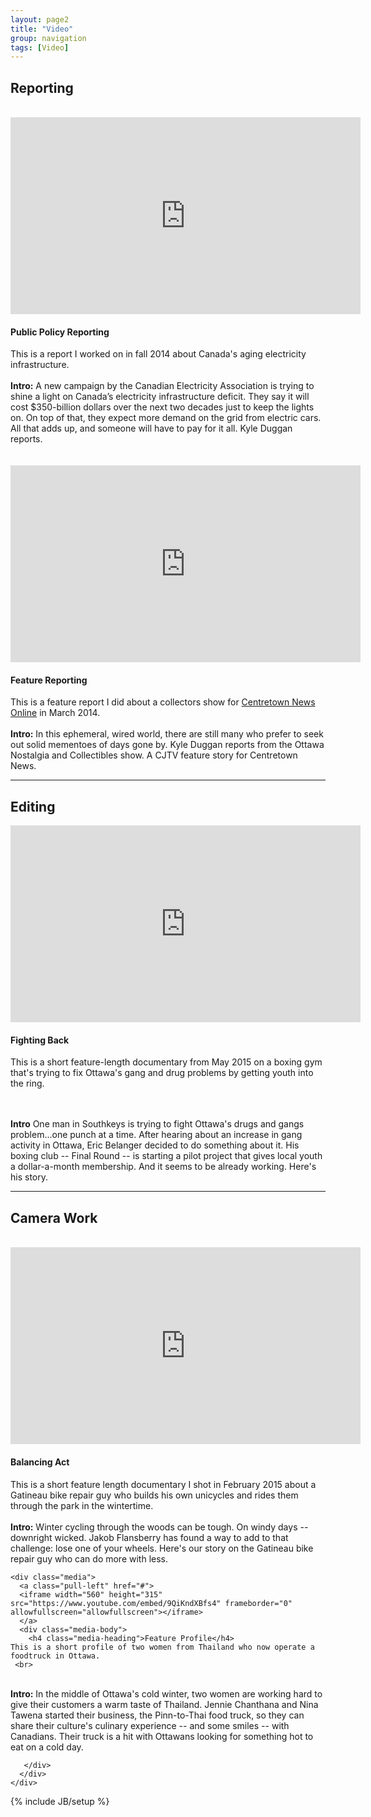 ```yaml
---
layout: page2
title: "Video"
group: navigation
tags: [Video]
---
```

<html>
<body>
<h2>Reporting</h2>
<br> 
    <div class="media" >
    <a class="pull-left" href="#"> 
     <iframe width="560" height="315" src="https://www.youtube.com/embed/BV5DOCxrNdU" frameborder="0" allowfullscreen></iframe> 
      </a>
      <div class="media-body">
        <h4 class="media-heading">Public Policy Reporting</h4>
        This is a report I worked on in fall 2014 about Canada's aging electricity infrastructure.
<br>
<br>
<div class="well"><b>Intro:</b> A new campaign by the Canadian Electricity Association is trying to shine a light on Canada’s electricity infrastructure deficit.
They say it will cost $350-billion dollars over the next two decades just to keep the lights on. On top of that, they expect more demand on the grid from electric cars. All that adds up, and someone will have to pay for it all.
Kyle Duggan reports.
</div>
     </div>
    </div>
<br>
<br>
<div class="media">
     <a class="pull-left" href="#">
     <iframe width="560" height="315" src="https://www.youtube.com/embed/3itAaGyeFqY" frameborder="0" allowfullscreen></iframe> 
</a>
	<div class="media-body">
	<h4 class="media-heading">Feature Reporting</h4>
        This is a feature report I did about a collectors show for <a href="http://www.centretownnews.ca/multimedia-mainmenu-131/4553-mementoes-of-days-gone-by.html">Centretown News Online</a> in March 2014.
<br>
<br>
<div class="well"><b>Intro:</b> In this ephemeral, wired world, there are still many who prefer to seek out solid mementoes of days gone by. 
Kyle Duggan reports from the Ottawa Nostalgia and Collectibles show. A CJTV feature story for Centretown News.
</div> 
      </div>
    </div>
<hr>
<h2>Editing</h2>
     
<div class="media">
 <a class="pull-left" href="#">
<iframe width="560" height="315" src="https://www.youtube.com/embed/rZ0J8T0aPwo" frameborder="0" allowfullscreen></iframe>
</a>
	<div class="media-body">
	<h4 class="media-heading">Fighting Back</h4>
        This is a short feature-length documentary from May 2015 on a boxing gym that's trying to fix Ottawa's gang and drug problems by getting youth into the ring.</p> 
<br>
<br>
<div class="well">   
<b>Intro</b> One man in Southkeys is trying to fight Ottawa's drugs and gangs problem...one punch at a time. 
After hearing about an increase in gang activity in Ottawa, Eric Belanger decided to do something about it.
His boxing club -- Final Round -- is starting a pilot project that gives local youth a dollar-a-month membership. 
And it seems to be already working. Here's his story. 
</div>
     </div>
    </div>

<hr>
<h2>Camera Work</h2>
<br>
<div class="media">
 <a class="pull-left" href="#">
<iframe width="560" height="315" src="https://www.youtube.com/embed/HyUfN_p8YQg" frameborder="0" allowfullscreen></iframe>
</a>
<div class="media-body">
<h4 class="media-heading">Balancing Act</h4>
This is a short feature length documentary I shot in February 2015 about a Gatineau bike repair guy who builds his own unicycles and rides them through the park in the wintertime.
<br>
<br>
<div class="well">
<b>Intro:</b> Winter cycling through the woods can be tough. 
On windy days -- downright wicked. 
Jakob Flansberry has found a way to add to that challenge: lose one of your wheels.
Here's our story on the Gatineau bike repair guy who can do more with less.
</div>
</div>
</div>

    <div class="media">
      <a class="pull-left" href="#">      
      <iframe width="560" height="315" src="https://www.youtube.com/embed/9QiKndXBfs4" frameborder="0" allowfullscreen="allowfullscreen"></iframe>
      </a>
      <div class="media-body">
        <h4 class="media-heading">Feature Profile</h4>
	This is a short profile of two women from Thailand who now operate a foodtruck in Ottawa.
     <br>
<br>
 <div class="well">
<b>Intro:</b> In the middle of Ottawa's cold winter, two women are working hard to give their customers a warm taste of Thailand.
Jennie Chanthana and Nina Tawena started their business, the Pinn-to-Thai food truck, so they can share their culture's culinary experience -- and some smiles -- with Canadians.
Their truck is a hit with Ottawans looking for something hot to eat on a cold day.</div> 

       </div>
      </div>
    </div>

</html>
</body>
{% include JB/setup %}
